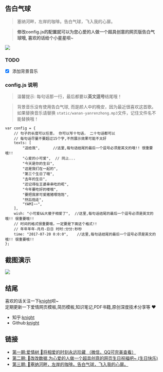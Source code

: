 ## 告白气球

> 塞纳河畔，左岸的咖啡。告白气球，飞入我的心扉。 

> <b>修改config.js的配置就可以为您心爱的人做一个超具创意的网页版告白气球哦, 喜欢的话给个小星星呗~</b>

<img src="./static/github-star.png"/>

### TODO
* [x] 添加背景音乐

### config.js 说明
> 温馨提示: 每句话那一行，最后都要以**英文逗号**结尾哦！

> 背景音乐没有使用告白气球, 而是颜人中的晚安，因为最近很喜欢这首歌。如果替换音乐请替换 `static/wanan-yanrenzhong.mp3`文件，记住文件名不能替换哦！
```text
var config = {
    // 句子的长度可以任意， 你可以写十句话， 二十句话都可以
    // 每句话尽量不要超过15个字,不然展示效果可能不太好
    texts: [
        "送给我",      //这里,每句话结尾的最后一个逗号必须是英文的哦!! 很重要哦!!
        "心爱的小可爱",  // 同上...
        "今天是你的生日",
        "这是我们在一起的",
        "第三个生日了哦",
        "去年的生日",
        "还记得在王婆串串吃的呢",
        "今年要吃好的喽哦",
        "要把我家可爱猪猪喂饱饱",
        "然后抱走",
        "YAMI~~",
    ],
    wish: "小可爱&&大傻子相爱了",  //这里,每句话结尾的最后一个逗号必须是英文的哦!! 很重要哦!!
    // 时间的格式很重要哦，一定要是下面这个格式!!
    // 年年年年-月月-日日 时时:分分:秒秒
    time: "2017-07-20 0:0:0",    //这里,每句话结尾的最后一个逗号必须是英文的哦!! 很重要哦!!
};

```


## 截图演示
<img src="./static/love-ballon.gif"/>


## 结尾
喜欢的话关注一下[knight](https://github.com/ajlovechina)呗~  \
定期更新一下爱情网页模板,简历模板,知识笔记,PDF书籍,原创深度技术分享等 :heart:

* 知乎:[knight](https://www.zhihu.com/people/AJLoveChina)
* Github:[knight](https://github.com/ajlovechina)

## 链接
* [第一期:爱情树 🌴将相爱的时刻永远珍藏 （微信，QQ可完美查看）](https://github.com/AJLoveChina/LoveTree)
* [第二期: :cake:改改数据,为心爱的人做一个超具创意的网页生日祝福吧~ (生日快乐)](https://github.com/AJLoveChina/birthday)
* [第三期: :balloon:塞纳河畔，左岸的咖啡。告白气球，飞入我的心扉。](https://github.com/AJLoveChina/loveBalloon)
